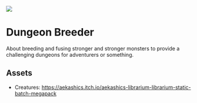 ![](https://tokei.rs/b1/github/Zitronenjoghurt/dungeon-breeder?category=code&type=Rust&logo=https://simpleicons.org/icons/rust.svg)

# Dungeon Breeder

About breeding and fusing stronger and stronger monsters to provide a challenging dungeons for adventurers or something.

## Assets

- Creatures: https://aekashics.itch.io/aekashics-librarium-librarium-static-batch-megapack